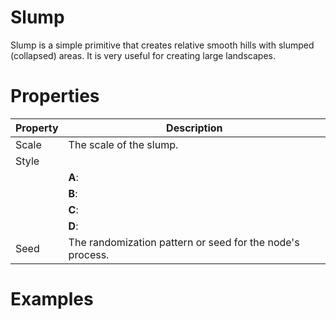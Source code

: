 # Slump



Slump is a simple primitive that creates relative smooth hills with slumped (collapsed) areas. It is very useful for creating large landscapes.



# Properties


| Property | Description| 
| -------- | -----------|
| Scale | The scale of the slump. |
| Style |  |
| | **A**: <desc> |
| | **B**: <desc> |
| | **C**: <desc> |
| | **D**: <desc> |
| Seed | The randomization pattern or seed for the node's process. |




# Examples
